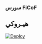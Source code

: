 ###  سورس FiCoF

## هيـروكي

[![Deploy](https://www.herokucdn.com/deploy/button.svg)](https://heroku.com/deploy?template=https://github.com/FiCoFMusic/Music)


